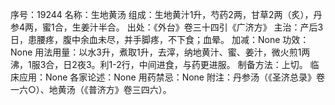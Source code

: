 序号：19244
名称：生地黄汤
组成：生地黄汁1升，芍药2两，甘草2两（炙），丹参4两，蜜1合，生姜汁半合。
出处：《外台》卷三十四引《广济方》
主治：产后3日，患腰疼，腹中余血未尽，并手脚疼，不下食；血晕。
加减：None
功效：None
用法用量：以水3升，煮取1升，去滓，纳地黄汁、蜜、姜汁，微火煎1两沸，1服3合，日2夜3。利1-2行，中间进食，与药更进服。
制备方法：上切。
临床应用：None
各家论述：None
用药禁忌：None
附注：丹参汤（《圣济总录》卷一六○）、地黄汤（《普济方》卷三四六）。
